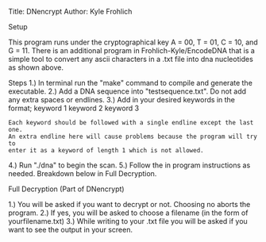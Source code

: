 Title: DNencrypt
Author: Kyle Frohlich

Setup

This program runs under the cryptographical key A = 00, T = 01, C = 10, and G = 11.
There is an additional program in Frohlich-Kyle/EncodeDNA that is a simple tool to
convert any ascii characters in a .txt file into dna nucleotides as shown above.


Steps
1.) In terminal run the "make" command to compile and generate the executable.
2.) Add a DNA sequence into "testsequence.txt". Do not add any extra spaces or endlines.
3.) Add in your desired keywords in the format;
    keyword 1
    keyword 2
    keyword 3

    Each keyword should be followed with a single endline except the last one.
    An extra endline here will cause problems because the program will try to
    enter it as a keyword of length 1 which is not allowed.
4.) Run "./dna" to begin the scan.
5.) Follow the in program instructions as needed. Breakdown below in Full Decryption.



Full Decryption (Part of DNencrypt)

1.) You will be asked if you want to decrypt or not. Choosing no aborts the program.
2.) If yes, you will be asked to choose a filename (in the form of yourfilename.txt)
3.) While writing to your .txt file you will be asked if you want to see the output in your screen.
